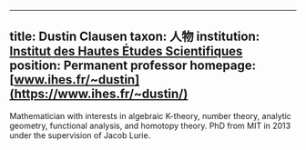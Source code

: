 
---
title: Dustin Clausen
taxon: 人物
institution: [Institut des Hautes Études Scientifiques](https://www.ihes.fr/)
position: Permanent professor
homepage: [www.ihes.fr/~dustin](https://www.ihes.fr/~dustin/)
---

Mathematician with interests in algebraic K-theory, number theory, analytic geometry, functional analysis, and homotopy theory. PhD from MIT in 2013 under the supervision of Jacob Lurie.
